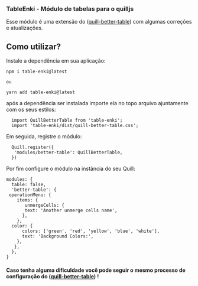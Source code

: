 ### TableEnki - Módulo de tabelas para o quilljs

Esse módulo é uma extensão do ([quill-better-table](https://github.com/soccerloway/quill-better-table)) com algumas correções e atualizações.

## Como utilizar?

Instale a dependência em sua aplicação:

```
npm i table-enki@latest 

ou

yarn add table-enki@latest
```

após a dependência ser instalada importe ela no topo arquivo ajuntamente com os seus estilos:

```
  import QuillBetterTable from 'table-enki';
  import 'table-enki/dist/quill-better-table.css';
```


Em seguida, registre o módulo: 

```
  Quill.register({
   'modules/better-table': QuillBetterTable,
  })
```


Por fim configure o módulo na instância do seu Quill:


```
modules: {
  table: false,
  'better-table': {
 operationMenu: {
    items: {
       unmergeCells: {
       text: 'Another unmerge cells name',
      },
    },
  color: {
      colors: ['green', 'red', 'yellow', 'blue', 'white'],
      text: 'Background Colors:',
    },
   },
  },
}
```


####  Caso tenha alguma dificuldade você pode seguir o mesmo processo de configuração do ([quill-better-table](https://github.com/soccerloway/quill-better-table)) ! 

